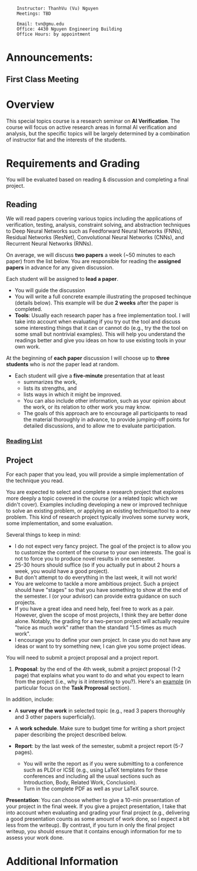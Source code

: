 
```
    Instructor: ThanhVu (Vu) Nguyen
    Meetings: TBD

    Email: tvn@gmu.edu
    Office: 4430 Nguyen Engineering Building
    Office Hours: by appointment
```

# Announcements:

## First Class Meeting

# Overview

This special topics course is a research seminar on **AI Verification**.
The course will focus on active research areas in formal AI verification
and analysis, but the specific topics will be largely determined by a
combination of instructor fiat and the interests of the students.

# Requirements and Grading

You will be evaluated based on reading & discussion and completing a
final project.

## Reading

We will read papers covering various topics including the applications
of verification, testing, analysis, constraint solving, and abstraction
techniques to Deep Neural Networks such as Feedforward Neural Networks
(FNNs), Residual Networks (ResNet), Convolutional Neural Networks
(CNNs), and Recurrent Neural Networks (RNNs).

On average, we will discuss **two papers** a week (~50 minutes to each
paper) from the list below. You are responsible for reading the
**assigned papers** in advance for any given discussion.

Each student will be assigned to **lead a paper**.

-   You will guide the discussion
-   You will write a full concrete example illustrating the proposed
    techinque (details below). This example will be due **2 weeks**
    after the paper is completed.
-   **Tools**: Usually each research paper has a free implementation
    tool. I will take into account when evaluating if you try out the
    tool and discuss some interesting things that it can or cannot do
    (e.g., try the the tool on some small but nontrivial examples). This
    will help you understand the readings better and give you ideas on
    how to use existing tools in your own work.

At the beginning of **each paper** discussion I will choose up to
**three students** who is *not* the paper lead at random.

-   Each student will give a **five-minute** presentation that at least
    -   summarizes the work,
    -   lists its strengths, and
    -   lists ways in which it might be improved.
    -   You can also include other information, such as your opinion
        about the work, or its relation to other work you may know.
    -   The goals of this approach are to encourage all participants to
        read the material thoroughly in advance, to provide jumping-off
        points for detailed discussions, and to allow me to evaluate
        participation.

### [Reading List](./reading.html)

## Project

For each paper that you lead, you will provide a simple implementation
of the technique you read.

You are expected to select and complete a research project that explores
more deeply a topic covered in the course (or a related topic which we
didn't cover). Examples including developing a new or improved
technique to solve an existing problem, or applying an existing
technique/tool to a new problem. This kind of research project typically
involves some survey work, some implementation, and some evaluation.

Several things to keep in mind:

-   I do not expect very fancy project. The goal of the project is to
    allow you to customize the content of the course to your own
    interests. The goal is not to force you to produce novel results in
    one semester.
-   25-30 hours should suffice (so if you actually put in about 2 hours
    a week, you would have a good project).
-   But don't attempt to do everything in the last week, it will not
    work!
-   You are welcome to tackle a more ambitious project. Such a project
    should have "stages" so that you have something to show at the end
    of the semester. I (or your advisor) can provide extra guidance on
    such projects.
-   If you have a great idea and need help, feel free to work as a pair.
    However, given the scope of most projects, I think they are better
    done alone. Notably, the grading for a two-person project will
    actually require "twice as much work" rather than the standard
    "1.5-times as much work".
-   I encourage you to define your own project. In case you do not have
    any ideas or want to try something new, I can give you some project
    ideas.

You will need to submit a project proposal and a project report.

1.  **Proposal**: by the end of the 4th week, submit a project proposal
    (1-2 page) that explains what you want to do and what you expect to
    learn from the project (i.e., why is it interesting to you?).
    Here's an [example](./pre_proposal.pdf) (in particular focus on the
    **Task Proprosal** section).

In addition, include:

-   A **survey of the work** in selected topic (e.g., read 3 papers
    thoroughly and 3 other papers superficially).

-   A **work schedule**. Make sure to budget time for writing a short
    project paper describing the project described below.

-   **Report**: by the last week of the semester, submit a project
    report (5-7 pages).

    -   You will write the report as if you were submitting to a
        conference such as PLDI or ICSE (e.g., using LaTeX templates for
        these conferences and including all the usual sections such as
        Introduction, Body, Related Work, Conclusion).
    -   Turn in the complete PDF as well as your LaTeX source.

**Presentation**: You can choose whether to give a 10-min presentation
of your project in the final week. If you give a project presentation, I
take that into account when evaluating and grading your final project
(e.g., delivering a good presentation counts as some amount of work
done, so I expect a bit less from the writeup). By contrast, if you turn
in only the final project writeup, you should ensure that it contains
enough information for me to assess your work done.

# Additional Information
